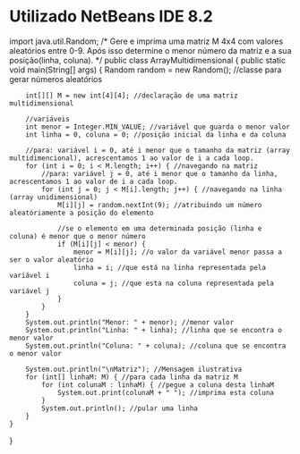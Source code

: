 # Utilizado NetBeans IDE 8.2

import java.util.Random;
/*
Gere e imprima uma matriz M 4x4 com valores aleatórios entre 0-9.
Após isso determine o menor número da matriz e a sua posição(linha, coluna).
*/
public class ArrayMultidimensional {
    public static void main(String[] args) {
        Random random = new Random(); //classe para gerar números aleatórios

        int[][] M = new int[4][4]; //declaração de uma matriz multidimensional

        //variáveis
        int menor = Integer.MIN_VALUE; //variável que guarda o menor valor
        int linha = 0, coluna = 0; //posição inicial da linha e da coluna

        //para: variável i = 0, até i menor que o tamanho da matriz (array multidimencional), acrescentamos 1 ao valor de i a cada loop.
        for (int i = 0; i < M.length; i++) { //navegando na matriz
            //para: variável j = 0, até i menor que o tamanho da linha, acrescentamos 1 ao valor de i a cada loop.
            for (int j = 0; j < M[i].length; j++) { //navegando na linha (array unidimensional)
                M[i][j] = random.nextInt(9); //atribuindo um número aleatóriamente a posição do elemento

                //se o elemento em uma determinada posição (linha e coluna) é menor que o menor número
                if (M[i][j] < menor) {
                    menor = M[i][j]; //o valor da variável menor passa a ser o valor aleatório
                    linha = i; //que está na linha representada pela variável i
                    coluna = j; //que esta na coluna representada pela variável j
                }
            }
        }
        System.out.println("Menor: " + menor); //menor valor
        System.out.println("Linha: " + linha); //linha que se encontra o menor valor
        System.out.println("Coluna: " + coluna); //coluna que se encontra o menor valor

        System.out.println("\nMatriz"); //Mensagem ilustrativa
        for (int[] linhaM: M) { //para cada linha da matriz M
            for (int colunaM : linhaM) { //pegue a coluna desta linhaM
                System.out.print(colunaM + " "); //imprima esta coluna
            }
            System.out.println(); //pular uma linha
        }
    }
}
